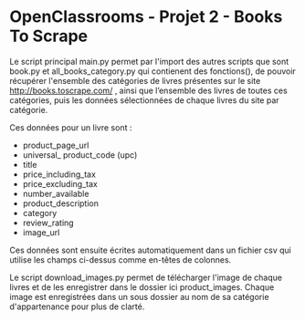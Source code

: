 # OpenClassrooms - Projet 2 - Books To Scrape

Le script principal main.py permet par l'import des autres scripts que sont
book.py et all_books_category.py qui contienent des fonctions(),
de pouvoir récupérer l'ensemble des catégories de livres présentes sur le site http://books.toscrape.com/ ,
ainsi que l’ensemble des livres de toutes ces catégories,
puis les données sélectionnées de chaque livres du site par catégorie.

Ces données pour un livre sont :
  -  product_page_url
  -  universal_ product_code (upc)
  -  title
  -  price_including_tax
  -  price_excluding_tax
  -  number_available
  -  product_description
  -  category
  -  review_rating
  -  image_url

Ces données sont ensuite écrites automatiquement dans un fichier csv qui utilise les champs ci-dessus comme en-têtes de colonnes.

Le script download_images.py permet de télécharger l'image de chaque livres et de les enregistrer dans le dossier ici product_images.
Chaque image est enregistrées dans un sous dossier au nom de sa catégorie d'appartenance pour plus de clarté.
